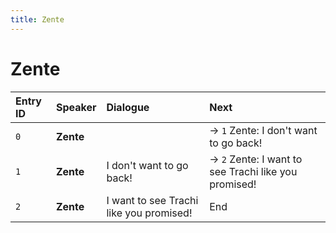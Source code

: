 ```yaml
---
title: Zente
---
```


# Zente


| Entry ID | Speaker | Dialogue | Next |
| :------- | :------ | :------- | :------------ |
| `0` | **Zente** |  | → `1` Zente: I don't want to go back\! |
| `1` | **Zente** | I don't want to go back\! | → `2` Zente: I want to see Trachi like you promised\! |
| `2` | **Zente** | I want to see Trachi like you promised\! | End |
